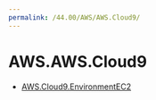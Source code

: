 ```yaml
---
permalink: /44.00/AWS/AWS.Cloud9/
---
```


# AWS.AWS.Cloud9



* [AWS.Cloud9.EnvironmentEC2](AWS.Cloud9.EnvironmentEC2.md)